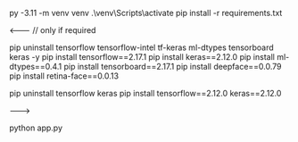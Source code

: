 py -3.11 -m venv venv
.\venv\Scripts\activate
pip install -r requirements.txt


<---
// only if required

pip uninstall tensorflow tensorflow-intel tf-keras ml-dtypes tensorboard keras -y
pip install tensorflow==2.17.1
pip install keras==2.12.0
pip install ml-dtypes==0.4.1
pip install tensorboard==2.17.1
pip install deepface==0.0.79
pip install retina-face==0.0.13


pip uninstall tensorflow keras
pip install tensorflow==2.12.0 keras==2.12.0

--->

python app.py
